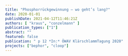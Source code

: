 ```yaml
---
title: "Phosphorrückgewinnung – wo geht’s lang?"
date: 2020-01-01
publishDate: 2021-04-12T11:46:21Z
authors: [ "kraus", "conzelmann" ]
publication_types: ["1"]
abstract: ""
featured: false
publication: " p 12 *In:* ÖWAV KlärschlammTagung 2020"
projects: ["bephor", "cloop"]
---
```



